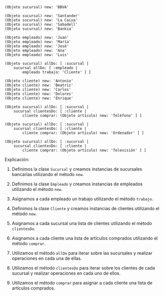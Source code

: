 ```smalltalk
(Objeto sucursal) new: 'BBVA'

(Objeto sucursal) new: 'Santander'
(Objeto sucursal) new: 'La Caixa'
(Objeto sucursal) new: 'Sabadell'
(Objeto sucursal) new: 'Bankia'

(Objeto empleado) new: 'Juan'
(Objeto empleado) new: 'María'
(Objeto empleado) new: 'José'
(Objeto empleado) new: 'Ana'
(Objeto empleado) new: 'Luis'

(Objeto sucursal) allDo: [ :sucursal |
    sucursal allDo: [ :empleado |
        empleado trabajo: 'Cliente' ] ]

(Objeto cliente) new: 'Antonio'
(Objeto cliente) new: 'Beatriz'
(Objeto cliente) new: 'Carlos'
(Objeto cliente) new: 'Dolores'
(Objeto cliente) new: 'Enrique'

(Objeto sucursal) allDo: [ :sucursal |
    sucursal clientesDo: [ :cliente |
        cliente comprar: (Objeto artículo) new: 'Teléfono' ] ]

(Objeto sucursal) allDo: [ :sucursal |
    sucursal clientesDo: [ :cliente |
        cliente comprar: (Objeto artículo) new: 'Ordenador' ] ]

(Objeto sucursal) allDo: [ :sucursal |
    sucursal clientesDo: [ :cliente |
        cliente comprar: (Objeto artículo) new: 'Televisión' ] ]
```

Explicación:

1. Definimos la clase `Sucursal` y creamos instancias de sucursales bancarias utilizando el método `new`.

2. Definimos la clase `Empleado` y creamos instancias de empleados utilizando el método `new`.

3. Asignamos a cada empleado un trabajo utilizando el método `trabajo`.

4. Definimos la clase `Cliente` y creamos instancias de clientes utilizando el método `new`.

5. Asignamos a cada sucursal una lista de clientes utilizando el método `clientesDo`.

6. Asignamos a cada cliente una lista de artículos comprados utilizando el método `comprar`.

7. Utilizamos el método `allDo` para iterar sobre las sucursales y realizar operaciones en cada una de ellas.

8. Utilizamos el método `clientesDo` para iterar sobre los clientes de cada sucursal y realizar operaciones en cada uno de ellos.

9. Utilizamos el método `comprar` para asignar a cada cliente una lista de artículos comprados.